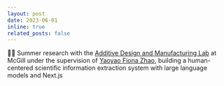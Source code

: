 ```yaml
---
layout: post
date: 2023-06-01
inline: true
related_posts: false
---
```


🧑‍🔬 Summer research with the [Additive Design and Manufacturing Lab](https://adml.lab.mcgill.ca/) at McGill under the supervision of [Yaoyao Fiona Zhao](https://www.mcgill.ca/mcisce/yaoyao-fiona-zhao), building a human-centered scientific information extraction system with large language models and Next.js 